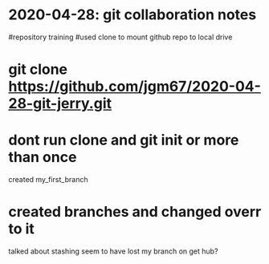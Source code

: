 # 2020-04-28: git collaboration notes
#repository training 
#used clone to mount github repo to local drive 
#  git clone https://github.com/jgm67/2020-04-28-git-jerry.git
# dont run clone and git init or more than once
created my_first_branch
# created branches and changed overr to it  
talked about stashing seem to have lost my branch on get hub?


